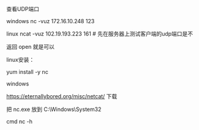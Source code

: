 查看UDP端口

windows
 nc -vuz 172.16.10.248 123

 linux
 ncat -vuz 102.19.193.223 161    # 先在服务器上测试客户端的udp端口是不

返回 open 就是可以

linux安装： 

yum install -y nc

windows

https://eternallybored.org/misc/netcat/ 下载

把 nc.exe 放到 C:\Windows\System32

cmd  nc -h